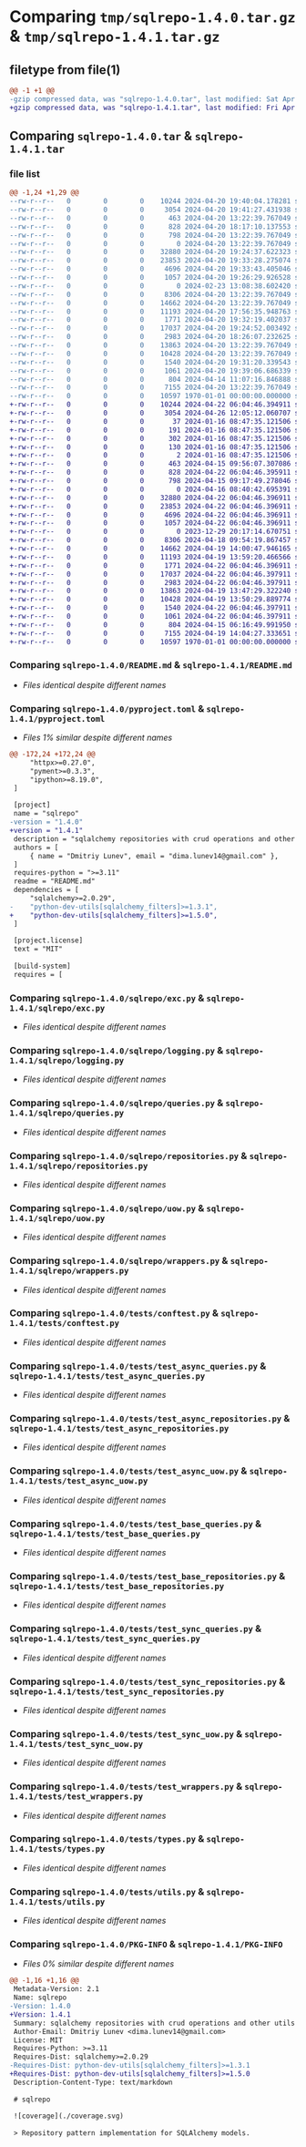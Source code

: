 # Comparing `tmp/sqlrepo-1.4.0.tar.gz` & `tmp/sqlrepo-1.4.1.tar.gz`

## filetype from file(1)

```diff
@@ -1 +1 @@
-gzip compressed data, was "sqlrepo-1.4.0.tar", last modified: Sat Apr 20 19:41:27 2024, max compression
+gzip compressed data, was "sqlrepo-1.4.1.tar", last modified: Fri Apr 26 12:05:12 2024, max compression
```

## Comparing `sqlrepo-1.4.0.tar` & `sqlrepo-1.4.1.tar`

### file list

```diff
@@ -1,24 +1,29 @@
--rw-r--r--   0        0        0    10244 2024-04-20 19:40:04.178281 sqlrepo-1.4.0/README.md
--rw-r--r--   0        0        0     3054 2024-04-20 19:41:27.431938 sqlrepo-1.4.0/pyproject.toml
--rw-r--r--   0        0        0      463 2024-04-20 13:22:39.767049 sqlrepo-1.4.0/sqlrepo/__init__.py
--rw-r--r--   0        0        0      828 2024-04-20 18:17:10.137553 sqlrepo-1.4.0/sqlrepo/exc.py
--rw-r--r--   0        0        0      798 2024-04-20 13:22:39.767049 sqlrepo-1.4.0/sqlrepo/logging.py
--rw-r--r--   0        0        0        0 2024-04-20 13:22:39.767049 sqlrepo-1.4.0/sqlrepo/py.typed
--rw-r--r--   0        0        0    32880 2024-04-20 19:24:37.622323 sqlrepo-1.4.0/sqlrepo/queries.py
--rw-r--r--   0        0        0    23853 2024-04-20 19:33:28.275074 sqlrepo-1.4.0/sqlrepo/repositories.py
--rw-r--r--   0        0        0     4696 2024-04-20 19:33:43.405046 sqlrepo-1.4.0/sqlrepo/uow.py
--rw-r--r--   0        0        0     1057 2024-04-20 19:26:29.926528 sqlrepo-1.4.0/sqlrepo/wrappers.py
--rw-r--r--   0        0        0        0 2024-02-23 13:08:38.602420 sqlrepo-1.4.0/tests/__init__.py
--rw-r--r--   0        0        0     8306 2024-04-20 13:22:39.767049 sqlrepo-1.4.0/tests/conftest.py
--rw-r--r--   0        0        0    14662 2024-04-20 13:22:39.767049 sqlrepo-1.4.0/tests/test_async_queries.py
--rw-r--r--   0        0        0    11193 2024-04-20 17:56:35.948763 sqlrepo-1.4.0/tests/test_async_repositories.py
--rw-r--r--   0        0        0     1771 2024-04-20 19:32:19.402037 sqlrepo-1.4.0/tests/test_async_uow.py
--rw-r--r--   0        0        0    17037 2024-04-20 19:24:52.003492 sqlrepo-1.4.0/tests/test_base_queries.py
--rw-r--r--   0        0        0     2983 2024-04-20 18:26:07.232625 sqlrepo-1.4.0/tests/test_base_repositories.py
--rw-r--r--   0        0        0    13863 2024-04-20 13:22:39.767049 sqlrepo-1.4.0/tests/test_sync_queries.py
--rw-r--r--   0        0        0    10428 2024-04-20 13:22:39.767049 sqlrepo-1.4.0/tests/test_sync_repositories.py
--rw-r--r--   0        0        0     1540 2024-04-20 19:31:20.339543 sqlrepo-1.4.0/tests/test_sync_uow.py
--rw-r--r--   0        0        0     1061 2024-04-20 19:39:06.686339 sqlrepo-1.4.0/tests/test_wrappers.py
--rw-r--r--   0        0        0      804 2024-04-14 11:07:16.846888 sqlrepo-1.4.0/tests/types.py
--rw-r--r--   0        0        0     7155 2024-04-20 13:22:39.767049 sqlrepo-1.4.0/tests/utils.py
--rw-r--r--   0        0        0    10597 1970-01-01 00:00:00.000000 sqlrepo-1.4.0/PKG-INFO
+-rw-r--r--   0        0        0    10244 2024-04-22 06:04:46.394911 sqlrepo-1.4.1/README.md
+-rw-r--r--   0        0        0     3054 2024-04-26 12:05:12.060707 sqlrepo-1.4.1/pyproject.toml
+-rw-r--r--   0        0        0       37 2024-01-16 08:47:35.121506 sqlrepo-1.4.1/sqlrepo/.pytest_cache/.gitignore
+-rw-r--r--   0        0        0      191 2024-01-16 08:47:35.121506 sqlrepo-1.4.1/sqlrepo/.pytest_cache/CACHEDIR.TAG
+-rw-r--r--   0        0        0      302 2024-01-16 08:47:35.121506 sqlrepo-1.4.1/sqlrepo/.pytest_cache/README.md
+-rw-r--r--   0        0        0      130 2024-01-16 08:47:35.121506 sqlrepo-1.4.1/sqlrepo/.pytest_cache/v/cache/nodeids
+-rw-r--r--   0        0        0        2 2024-01-16 08:47:35.121506 sqlrepo-1.4.1/sqlrepo/.pytest_cache/v/cache/stepwise
+-rw-r--r--   0        0        0      463 2024-04-15 09:56:07.307086 sqlrepo-1.4.1/sqlrepo/__init__.py
+-rw-r--r--   0        0        0      828 2024-04-22 06:04:46.395911 sqlrepo-1.4.1/sqlrepo/exc.py
+-rw-r--r--   0        0        0      798 2024-04-15 09:17:49.278046 sqlrepo-1.4.1/sqlrepo/logging.py
+-rw-r--r--   0        0        0        0 2024-04-16 08:40:42.695391 sqlrepo-1.4.1/sqlrepo/py.typed
+-rw-r--r--   0        0        0    32880 2024-04-22 06:04:46.396911 sqlrepo-1.4.1/sqlrepo/queries.py
+-rw-r--r--   0        0        0    23853 2024-04-22 06:04:46.396911 sqlrepo-1.4.1/sqlrepo/repositories.py
+-rw-r--r--   0        0        0     4696 2024-04-22 06:04:46.396911 sqlrepo-1.4.1/sqlrepo/uow.py
+-rw-r--r--   0        0        0     1057 2024-04-22 06:04:46.396911 sqlrepo-1.4.1/sqlrepo/wrappers.py
+-rw-r--r--   0        0        0        0 2023-12-29 20:17:14.670751 sqlrepo-1.4.1/tests/__init__.py
+-rw-r--r--   0        0        0     8306 2024-04-18 09:54:19.867457 sqlrepo-1.4.1/tests/conftest.py
+-rw-r--r--   0        0        0    14662 2024-04-19 14:00:47.946165 sqlrepo-1.4.1/tests/test_async_queries.py
+-rw-r--r--   0        0        0    11193 2024-04-19 13:59:20.466566 sqlrepo-1.4.1/tests/test_async_repositories.py
+-rw-r--r--   0        0        0     1771 2024-04-22 06:04:46.396911 sqlrepo-1.4.1/tests/test_async_uow.py
+-rw-r--r--   0        0        0    17037 2024-04-22 06:04:46.397911 sqlrepo-1.4.1/tests/test_base_queries.py
+-rw-r--r--   0        0        0     2983 2024-04-22 06:04:46.397911 sqlrepo-1.4.1/tests/test_base_repositories.py
+-rw-r--r--   0        0        0    13863 2024-04-19 13:47:29.322240 sqlrepo-1.4.1/tests/test_sync_queries.py
+-rw-r--r--   0        0        0    10428 2024-04-19 13:50:29.889774 sqlrepo-1.4.1/tests/test_sync_repositories.py
+-rw-r--r--   0        0        0     1540 2024-04-22 06:04:46.397911 sqlrepo-1.4.1/tests/test_sync_uow.py
+-rw-r--r--   0        0        0     1061 2024-04-22 06:04:46.397911 sqlrepo-1.4.1/tests/test_wrappers.py
+-rw-r--r--   0        0        0      804 2024-04-15 06:16:49.991950 sqlrepo-1.4.1/tests/types.py
+-rw-r--r--   0        0        0     7155 2024-04-19 14:04:27.333651 sqlrepo-1.4.1/tests/utils.py
+-rw-r--r--   0        0        0    10597 1970-01-01 00:00:00.000000 sqlrepo-1.4.1/PKG-INFO
```

### Comparing `sqlrepo-1.4.0/README.md` & `sqlrepo-1.4.1/README.md`

 * *Files identical despite different names*

### Comparing `sqlrepo-1.4.0/pyproject.toml` & `sqlrepo-1.4.1/pyproject.toml`

 * *Files 1% similar despite different names*

```diff
@@ -172,24 +172,24 @@
     "httpx>=0.27.0",
     "pyment>=0.3.3",
     "ipython>=8.19.0",
 ]
 
 [project]
 name = "sqlrepo"
-version = "1.4.0"
+version = "1.4.1"
 description = "sqlalchemy repositories with crud operations and other utils for it."
 authors = [
     { name = "Dmitriy Lunev", email = "dima.lunev14@gmail.com" },
 ]
 requires-python = ">=3.11"
 readme = "README.md"
 dependencies = [
     "sqlalchemy>=2.0.29",
-    "python-dev-utils[sqlalchemy_filters]>=1.3.1",
+    "python-dev-utils[sqlalchemy_filters]>=1.5.0",
 ]
 
 [project.license]
 text = "MIT"
 
 [build-system]
 requires = [
```

### Comparing `sqlrepo-1.4.0/sqlrepo/exc.py` & `sqlrepo-1.4.1/sqlrepo/exc.py`

 * *Files identical despite different names*

### Comparing `sqlrepo-1.4.0/sqlrepo/logging.py` & `sqlrepo-1.4.1/sqlrepo/logging.py`

 * *Files identical despite different names*

### Comparing `sqlrepo-1.4.0/sqlrepo/queries.py` & `sqlrepo-1.4.1/sqlrepo/queries.py`

 * *Files identical despite different names*

### Comparing `sqlrepo-1.4.0/sqlrepo/repositories.py` & `sqlrepo-1.4.1/sqlrepo/repositories.py`

 * *Files identical despite different names*

### Comparing `sqlrepo-1.4.0/sqlrepo/uow.py` & `sqlrepo-1.4.1/sqlrepo/uow.py`

 * *Files identical despite different names*

### Comparing `sqlrepo-1.4.0/sqlrepo/wrappers.py` & `sqlrepo-1.4.1/sqlrepo/wrappers.py`

 * *Files identical despite different names*

### Comparing `sqlrepo-1.4.0/tests/conftest.py` & `sqlrepo-1.4.1/tests/conftest.py`

 * *Files identical despite different names*

### Comparing `sqlrepo-1.4.0/tests/test_async_queries.py` & `sqlrepo-1.4.1/tests/test_async_queries.py`

 * *Files identical despite different names*

### Comparing `sqlrepo-1.4.0/tests/test_async_repositories.py` & `sqlrepo-1.4.1/tests/test_async_repositories.py`

 * *Files identical despite different names*

### Comparing `sqlrepo-1.4.0/tests/test_async_uow.py` & `sqlrepo-1.4.1/tests/test_async_uow.py`

 * *Files identical despite different names*

### Comparing `sqlrepo-1.4.0/tests/test_base_queries.py` & `sqlrepo-1.4.1/tests/test_base_queries.py`

 * *Files identical despite different names*

### Comparing `sqlrepo-1.4.0/tests/test_base_repositories.py` & `sqlrepo-1.4.1/tests/test_base_repositories.py`

 * *Files identical despite different names*

### Comparing `sqlrepo-1.4.0/tests/test_sync_queries.py` & `sqlrepo-1.4.1/tests/test_sync_queries.py`

 * *Files identical despite different names*

### Comparing `sqlrepo-1.4.0/tests/test_sync_repositories.py` & `sqlrepo-1.4.1/tests/test_sync_repositories.py`

 * *Files identical despite different names*

### Comparing `sqlrepo-1.4.0/tests/test_sync_uow.py` & `sqlrepo-1.4.1/tests/test_sync_uow.py`

 * *Files identical despite different names*

### Comparing `sqlrepo-1.4.0/tests/test_wrappers.py` & `sqlrepo-1.4.1/tests/test_wrappers.py`

 * *Files identical despite different names*

### Comparing `sqlrepo-1.4.0/tests/types.py` & `sqlrepo-1.4.1/tests/types.py`

 * *Files identical despite different names*

### Comparing `sqlrepo-1.4.0/tests/utils.py` & `sqlrepo-1.4.1/tests/utils.py`

 * *Files identical despite different names*

### Comparing `sqlrepo-1.4.0/PKG-INFO` & `sqlrepo-1.4.1/PKG-INFO`

 * *Files 0% similar despite different names*

```diff
@@ -1,16 +1,16 @@
 Metadata-Version: 2.1
 Name: sqlrepo
-Version: 1.4.0
+Version: 1.4.1
 Summary: sqlalchemy repositories with crud operations and other utils for it.
 Author-Email: Dmitriy Lunev <dima.lunev14@gmail.com>
 License: MIT
 Requires-Python: >=3.11
 Requires-Dist: sqlalchemy>=2.0.29
-Requires-Dist: python-dev-utils[sqlalchemy_filters]>=1.3.1
+Requires-Dist: python-dev-utils[sqlalchemy_filters]>=1.5.0
 Description-Content-Type: text/markdown
 
 # sqlrepo
 
 ![coverage](./coverage.svg)
 
 > Repository pattern implementation for SQLAlchemy models.
```


